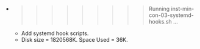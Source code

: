* >>>>>>>>> Running inst-min-con-03-systemd-hooks.sh ...
  * Add systemd hook scripts.
  * Disk size = 1820568K. Space Used = 36K.
